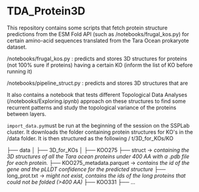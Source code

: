 # TDA_Protein3D

This repository contains some scripts that fetch protein structure predictions from the ESM Fold API (such as /notebooks/frugal_kos.py) for certain amino-acid sequences translated from the Tara Ocean prokaryote dataset. 


/notebooks/frugal_kos.py : predicts and stores 3D structures for proteins (not 100% sure if proteins) having a certain KO (inform the list of KO before running it)

/notebooks/pipeline_struct.py : predicts and stores 3D structures that are



It also contains a notebook that tests different Topological Data Analyses (/notebooks/Exploring.ipynb) approach on these structures to find some recurrent patterns and study the topological variance of the proteins between layers. 


`import_data.py`must be run at the beginning of the session on the SSPLab cluster. It downloads the folder containing protein structures for KO's in the /data folder. It is then structured as the following /   t/3D_for_KOs/KO

├── data
│   ├── 3D_for_KOs
│       ├── KOO275
            ├── struct -> *containing the 3D structures of all the Tara ocean proteins under 400 AA with a .pdb file for each protein.*
            ├── KOO275_metadata.parquet -> *contains the id of the gene and the pLLDT confidence for the predicted structure*
            ├── long_prot.txt -> *might not exist, contains the ids of the long proteins that could not be folded (>400 AA)*
        ├── KOO331
        ├── ...
  